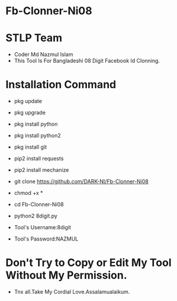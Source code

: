 # Fb-Clonner-Ni08
# STLP Team
* Coder Md Nazmul Islam
* This Tool Is For Bangladeshi 08 Digit Facebook Id Clonning.


# Installation Command

* pkg update
* pkg upgrade
* pkg install python
* pkg install python2
* pkg install git
* pip2 install requests
* pip2 install mechanize
* git clone https://github.com/DARK-NI/Fb-Clonner-Ni08
* chmod +x *
* cd Fb-Clonner-Ni08
* python2 8digit.py


* Tool's Username:8digit
* Tool's Password:NAZMUL


# Don't Try to Copy or Edit My Tool Without My Permission.

* Tnx all.Take My Cordial Love.Assalamualaikum.

